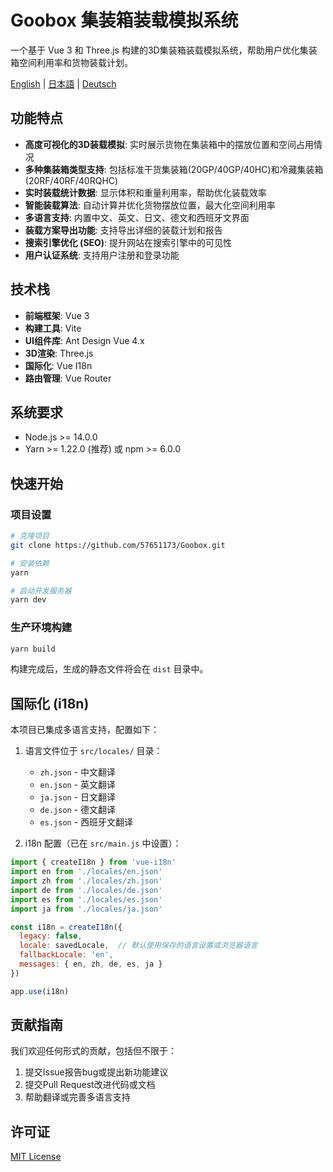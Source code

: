 # Goobox 集装箱装载模拟系统

一个基于 Vue 3 和 Three.js 构建的3D集装箱装载模拟系统，帮助用户优化集装箱空间利用率和货物装载计划。

[English](./README.md) | [日本語](./README.ja.md) | [Deutsch](./README.de.md)

## 功能特点

- **高度可视化的3D装载模拟**: 实时展示货物在集装箱中的摆放位置和空间占用情况
- **多种集装箱类型支持**: 包括标准干货集装箱(20GP/40GP/40HC)和冷藏集装箱(20RF/40RF/40RQHC)
- **实时装载统计数据**: 显示体积和重量利用率，帮助优化装载效率
- **智能装载算法**: 自动计算并优化货物摆放位置，最大化空间利用率
- **多语言支持**: 内置中文、英文、日文、德文和西班牙文界面
- **装载方案导出功能**: 支持导出详细的装载计划和报告
- **搜索引擎优化 (SEO)**: 提升网站在搜索引擎中的可见性
- **用户认证系统**: 支持用户注册和登录功能

## 技术栈

- **前端框架**: Vue 3
- **构建工具**: Vite
- **UI组件库**: Ant Design Vue 4.x
- **3D渲染**: Three.js
- **国际化**: Vue I18n
- **路由管理**: Vue Router

## 系统要求

- Node.js >= 14.0.0
- Yarn >= 1.22.0 (推荐) 或 npm >= 6.0.0

## 快速开始

### 项目设置

```sh
# 克隆项目
git clone https://github.com/57651173/Goobox.git

# 安装依赖
yarn

# 启动开发服务器
yarn dev
```

### 生产环境构建

```sh
yarn build
```

构建完成后，生成的静态文件将会在 `dist` 目录中。



## 国际化 (i18n)

本项目已集成多语言支持，配置如下：

1. 语言文件位于 `src/locales/` 目录：
   - `zh.json` - 中文翻译
   - `en.json` - 英文翻译
   - `ja.json` - 日文翻译
   - `de.json` - 德文翻译
   - `es.json` - 西班牙文翻译

2. i18n 配置（已在 `src/main.js` 中设置）：
```js
import { createI18n } from 'vue-i18n'
import en from './locales/en.json'
import zh from './locales/zh.json'
import de from './locales/de.json'
import es from './locales/es.json'
import ja from './locales/ja.json'

const i18n = createI18n({
  legacy: false,
  locale: savedLocale,  // 默认使用保存的语言设置或浏览器语言
  fallbackLocale: 'en',
  messages: { en, zh, de, es, ja }
})

app.use(i18n)
```



## 贡献指南

我们欢迎任何形式的贡献，包括但不限于：

1. 提交Issue报告bug或提出新功能建议
2. 提交Pull Request改进代码或文档
3. 帮助翻译或完善多语言支持

## 许可证

[MIT License](LICENSE) 